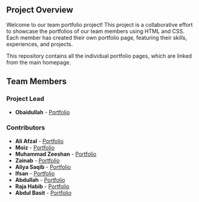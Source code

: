 
## Project Overview

Welcome to our team portfolio project! This project is a collaborative effort to showcase the portfolios of our team members using HTML and CSS. Each member has created their own portfolio page, featuring their skills, experiences, and projects.

This repository contains all the individual portfolio pages, which are linked from the main homepage.

## Team Members

### Project Lead
- **Obaidullah** - [Portfolio](./obaidportfolio.html)

### Contributors
- **Ali Afzal** - [Portfolio](./aliafzal.html)
- **Moiz** - [Portfolio](./moiz.html)
- **Muhammad Zeeshan** - [Portfolio](./muhammadzeeshan.html)
- **Zainab** - [Portfolio](./zainab.html)
- **Aliya Saqib** - [Portfolio](./aliyasaqib.html)
- **Ifsan** - [Portfolio](./ifsan.html)
- **Abdullah** - [Portfolio](./abdullah.html)
- **Raja Habib** - [Portfolio](./habib.html)
- **Abdul Basit** - [Portfolio](./abdulbasit.html)
